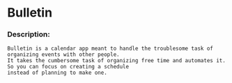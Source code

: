 # Bulletin
### Description:
    Bulletin is a calendar app meant to handle the troublesome task of organizing events with other people. 
    It takes the cumbersome task of organizing free time and automates it. So you can focus on creating a schedule
    instead of planning to make one.
    
  
